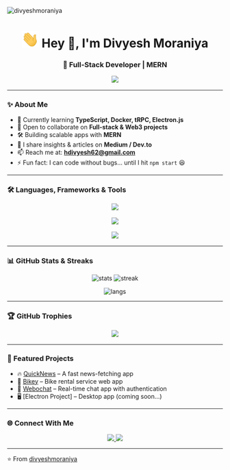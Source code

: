 <!-- Profile Views Counter -->
<p align="left"> 
  <img src="https://komarev.com/ghpvc/?username=divyeshmoraniya&label=Profile%20views&color=0e75b6&style=flat" alt="divyeshmoraniya" /> 
</p>

<!-- Banner -->
<h1 align="center">
  <img src="https://raw.githubusercontent.com/ABSphreak/ABSphreak/master/gifs/Hi.gif" width="40px">
  Hey 👋, I'm Divyesh Moraniya
</h1>
<h3 align="center">🚀 Full-Stack Developer | MERN </h3>

<!-- Typing animation -->
<p align="center">
  <img src="https://readme-typing-svg.herokuapp.com?font=Fira+Code&size=22&pause=1000&color=00F700&center=true&vCenter=true&width=550&lines=Full-stack+Developer;MERN;Open+Source+Contributor;Tech+Explorer+%7C+Always+Learning" />
</p>

---

### ✨ About Me  
- 🌱 Currently learning **TypeScript, Docker, tRPC, Electron.js**  
- 👯 Open to collaborate on **Full-stack & Web3 projects**  
- 🛠 Building scalable apps with **MERN**  
- 📝 I share insights & articles on **Medium / Dev.to**  
- 📫 Reach me at: **hdivyesh62@gmail.com**  
- ⚡ Fun fact: I can code without bugs… until I hit `npm start` 😆  

---

### 🛠️ Languages, Frameworks & Tools  

<p align="center">
  <img src="https://skillicons.dev/icons?i=html,css,js,ts,react,nextjs,nodejs,express,mongodb,prisma,redis,firebase" />
</p>

<p align="center">
  <img src="https://skillicons.dev/icons?i=cpp,java,python,docker,git,tailwind,bootstrap,figma,vscode,electron" />
</p>

<p align="center">
  <img src="https://skillicons.dev/icons?i=trpc,webpack,postman,nginx,bash" />
</p>

---

### 📊 GitHub Stats & Streaks  

<p align="center">
  <img src="https://github-readme-stats.vercel.app/api?username=divyeshmoraniya&show_icons=true&theme=tokyonight&hide_border=true&bg_color=0D1117" alt="stats" />
  <img src="https://github-readme-streak-stats.herokuapp.com/?user=divyeshmoraniya&theme=tokyonight&hide_border=true&background=0D1117" alt="streak" />
</p>

<p align="center">
  <img src="https://github-readme-stats.vercel.app/api/top-langs/?username=divyeshmoraniya&layout=compact&theme=tokyonight&hide_border=true&bg_color=0D1117" alt="langs" />
</p>

---

### 🏆 GitHub Trophies  
<p align="center">
  <img src="https://github-profile-trophy.vercel.app/?username=divyeshmoraniya&theme=algolia&no-frame=true&margin-w=15&margin-h=15" />
</p>

---


### 📂 Featured Projects  
- 🔥 [QuickNews](https://github.com/divyeshmoraniya/quicknews) – A fast news-fetching app  
- 🚴 [Bikey](https://github.com/divyeshmoraniya/bikey) – Bike rental service web app  
- 💬 [Webochat](https://github.com/divyeshmoraniya/webochat) – Real-time chat app with authentication  
- 🖥️ [Electron Project] – Desktop app (coming soon...)  

---

### 🌐 Connect With Me  

<p align="center">
  <a href="mailto:hdivyesh62@gmail.com">
    <img src="https://img.shields.io/badge/Gmail-D14836?style=for-the-badge&logo=gmail&logoColor=white" />
  </a>
  <a href="https://www.linkedin.com/in/divyesh-moraniya-203601292?utm_source=share&utm_campaign=share_via&utm_content=profile&utm_medium=android_app">
    <img src="https://img.shields.io/badge/LinkedIn-0077B5?style=for-the-badge&logo=linkedin&logoColor=white" />
  </a>
</p>

---

⭐ From [divyeshmoraniya](https://github.com/divyeshmoraniya)

